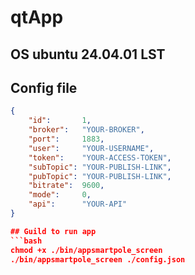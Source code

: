 # qtApp
## OS ubuntu 24.04.01 LST
## Config file
```json
{
    "id":       1,
    "broker":   "YOUR-BROKER",
    "port":     1883,
    "user":     "YOUR-USERNAME",
    "token":    "YOUR-ACCESS-TOKEN",
    "subTopic": "YOUR-PUBLISH-LINK",
    "pubTopic": "YOUR-PUBLISH-LINK",
    "bitrate":  9600,
    "mode":     0,
    "api":      "YOUR-API"
}

## Guild to run app
```bash
chmod +x ./bin/appsmartpole_screen 
./bin/appsmartpole_screen ./config.json


